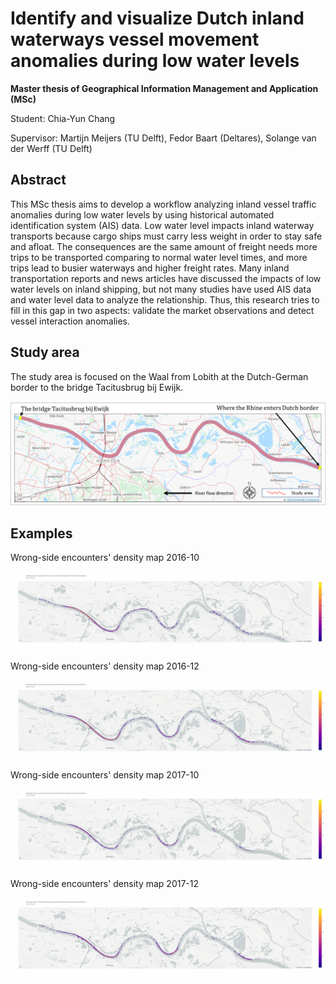 # Identify and visualize Dutch inland waterways vessel movement anomalies during low water levels

**Master thesis of Geographical Information Management and Application (MSc)**

Student: Chia-Yun Chang

Supervisor: Martijn Meijers (TU Delft), Fedor Baart (Deltares), Solange van der Werff (TU Delft)  
  
  
## Abstract

This MSc thesis aims to develop a workflow analyzing inland vessel traffic anomalies during low water levels by using historical automated identification system (AIS) data. Low water level impacts inland waterway transports because cargo ships must carry less weight in order to stay safe and afloat. The consequences are the same amount of freight needs more trips to be transported comparing to normal water level times, and more trips lead to busier waterways and higher freight rates. Many inland transportation reports and news articles have discussed the impacts of low water levels on inland shipping, but not many studies have used AIS data and water level data to analyze the relationship. Thus, this research tries to fill in this gap in two aspects: validate the market observations and detect vessel interaction anomalies.

## Study area

The study area is focused on the Waal from Lobith at the Dutch-German border to the bridge Tacitusbrug bij Ewijk.

![Thesis study area](figures/study_area.png)


## Examples

Wrong-side encounters' density map 2016-10

![Wrong-side encounter density map 201610](figures/encounter_density_201610.gif)


Wrong-side encounters' density map 2016-12

![Wrong-side encounter density map 201610](figures/encounter_density_201612.gif)


Wrong-side encounters' density map 2017-10

![Wrong-side encounter density map 201610](figures/encounter_density_201710.gif)


Wrong-side encounters' density map 2017-12

![Wrong-side encounter density map 201610](figures/encounter_density_201712.gif)